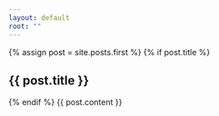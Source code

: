 ```yaml
---
layout: default
root: ""
---
```

<div class="blog-index">  
  {% assign post = site.posts.first %}
  {% if post.title %}<h2>{{ post.title }}</h2>{% endif %}
  {{ post.content }}
</div>
